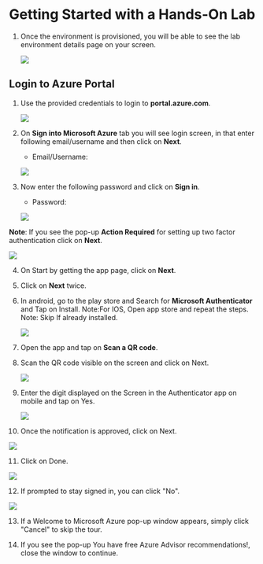 # Getting Started with a Hands-On Lab

1. Once the environment is provisioned, you will be able to see the lab environment details page on your screen. 

    ![](/Images/envdetailspage.png)


## Login to Azure Portal
1. Use the provided credentials to login to **portal.azure.com**.

    ![](/Images/usernamepassword.png)

1. On **Sign into Microsoft Azure** tab you will see login screen, in that enter following email/username and then click on **Next**. 
   * Email/Username: <inject key="AzureAdUserEmail"></inject>

   ![](./Images/signin01.png)
   
    
     
1. Now enter the following password and click on **Sign in**.
   * Password: <inject key="AzureAdUserPassword"></inject>

   ![](./Images/signin02.png)

**Note**: If you see the pop-up **Action Required** for setting up two factor authentication click on **Next**.

   ![](./Images/actionrequired.png)


4. On Start by getting the app page, click on **Next**.

5. Click on **Next** twice.

6. In android, go to the play store and Search for **Microsoft Authenticator** and Tap on Install.
Note:For IOS, Open app store and repeat the steps.
Note: Skip If already installed.

   ![](./Images/authapp.png)

7. Open the app and tap on **Scan a QR code**.

8. Scan the QR code visible on the screen and click on Next.

   ![](./Images/qrcode.png)

9. Enter the digit displayed on the Screen in the Authenticator app on mobile and tap on Yes.

   ![](./Images/noauthcode.png)

10. Once the notification is approved, click on Next.

   ![](./Images/authcompleted.png)

11. Click on Done.

   ![](./Images/authsuccess.png)

12. If prompted to stay signed in, you can click "No".

   ![](./Images/staysignedin.png)

13. If a Welcome to Microsoft Azure pop-up window appears, simply click "Cancel" to skip the tour.

14. If you see the pop-up You have free Azure Advisor recommendations!, close the window to 
continue.